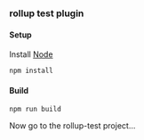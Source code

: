 ### rollup test plugin

#### Setup

Install [Node](https://nodejs.org/en/download/)

`npm install`

#### Build

`npm run build`

Now go to the rollup-test project...